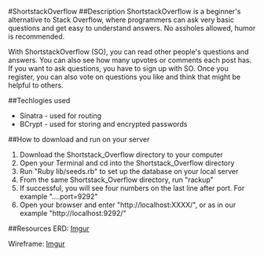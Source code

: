 #ShortstackOverflow
##Description
ShortstackOverflow is a beginner's alternative to Stack Overflow, where programmers can ask very basic questions and get easy to understand answers.  No assholes allowed, humor is recommended.

With ShortstackOverflow (SO), you can read other people's questions and answers.  You can also see how many upvotes or comments each post has.  If you want to ask questions, you have to sign up with SO.  Once you register, you can also vote on questions you like and think that might be helpful to others.

##Techlogies used
* Sinatra - used for routing
* BCrypt - used for storing and encrypted passwords

##How to download and run on your server
1. Download the Shortstack_Overflow directory to your computer
1. Open your Terminal and cd into the Shortstack_Overflow directory
1. Run "Ruby lib/seeds.rb" to set up the database on your local server
1. From the same Shortstack_Overflow directory, run "rackup"
1. If successful, you will see four numbers on the last line after port. For example "....port=9292"
1. Open your browser and enter "http://localhost:XXXX/", or as in our example "http://localhost:9292/"

##Resources
ERD:
[Imgur](http://i.imgur.com/skLeqf2.jpg)

Wireframe:
[Imgur](http://i.imgur.com/0IFGZ4w.jpg)
